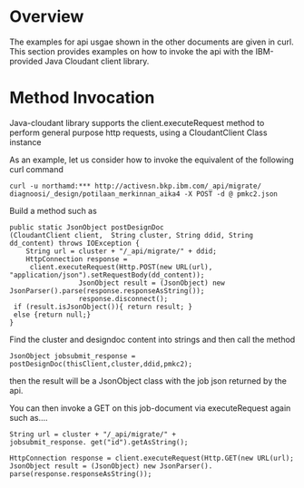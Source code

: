 # Overview
The examples for api usgae shown in the other documents are given in curl.
This section provides examples on how to invoke the api with the IBM-provided Java Cloudant client library.

# Method Invocation
Java-cloudant library supports the client.executeRequest method to perform general purpose http  requests, using a CloudantClient Class instance  

As an example, let us consider how to invoke the equivalent of the following curl command 

```
curl -u northamd:*** http://activesn.bkp.ibm.com/_api/migrate/  
diagnoosi/_design/potilaan_merkinnan_aika4 -X POST -d @ pmkc2.json
```

Build a method such as

```   
public static JsonObject postDesignDoc   
(CloudantClient client,  String cluster, String ddid, String dd_content) throws IOException {
	String url = cluster + "/_api/migrate/" + ddid;
	HttpConnection response =  
	 client.executeRequest(Http.POST(new URL(url), "application/json").setRequestBody(dd_content));
                 JsonObject result = (JsonObject) new JsonParser().parse(response.responseAsString());
                 response.disconnect();
 if (result.isJsonObject()){ return result; }
 else {return null;}
}
```   

Find the cluster and designdoc content into strings
and then call the method

```
JsonObject jobsubmit_response = postDesignDoc(thisClient,cluster,ddid,pmkc2);
```

then the result will be a JsonObject class with the job json returned by the api.

You can then invoke a GET on this job-document via executeRequest again such as....

```
String url = cluster + "/_api/migrate/" +   
jobsubmit_response. get("id").getAsString();

HttpConnection response = client.executeRequest(Http.GET(new URL(url);
JsonObject result = (JsonObject) new JsonParser().  
parse(response.responseAsString());
```


